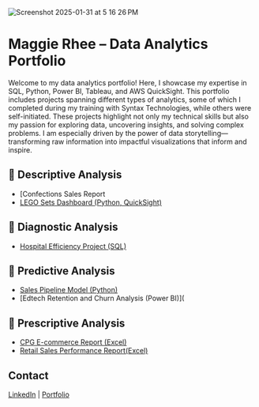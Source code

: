 
 ![Screenshot 2025-01-31 at 5 16 26 PM](https://github.com/user-attachments/assets/cf4a79de-ce05-420e-82a9-809ac2cf1582)




# Maggie Rhee – Data Analytics Portfolio  

Welcome to my data analytics portfolio! Here, I showcase my expertise in SQL, Python, Power BI, Tableau, and AWS QuickSight. This portfolio includes projects spanning different types of analytics, some of which I completed during my training with Syntax Technologies, while others were self-initiated. These projects highlight not only my technical skills but also my passion for exploring data, uncovering insights, and solving complex problems. I am especially driven by the power of data storytelling—transforming raw information into impactful visualizations that inform and inspire.

## 🔹 Descriptive Analysis  
- [Confections Sales Report  
- [LEGO Sets Dashboard (Python, QuickSight)](QuickSight/Project_LEGO.md)

## 🔹 Diagnostic Analysis  
- [Hospital Efficiency Project (SQL)](SQL/Hospital/README.md)
    

## 🔹 Predictive Analysis  
- [Sales Pipeline Model (Python)](Python/SalesForecast.md)
- [Edtech Retention and Churn Analysis (Power BI)](

## 🔹 Prescriptive Analysis   
- [CPG E-commerce Report (Excel)](Excel/Projects/README.cerave.md)
- [Retail Sales Performance Report(Excel)](Excel/Projects/README.superstore.md)  


 
## Contact
[LinkedIn](https://linkedin.com/in/maggierhee212) | [Portfolio](https://github.com/uptownkat/Maggie-Portfolio)
 
